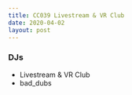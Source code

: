 ```yaml
---
title: CC039 Livestream & VR Club
date: 2020-04-02
layout: post
---
```


### DJs
- Livestream & VR Club
- bad_dubs
